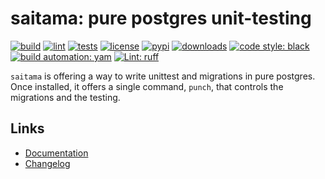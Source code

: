 # saitama: pure postgres unit-testing

[![build][build_badge]][build_url]
[![lint][lint_badge]][lint_url]
[![tests][test_badge]][test_url]
[![license][licence_badge]][licence_url]
[![pypi][pypi_badge]][pypi_url]
[![downloads][pepy_badge]][pepy_url]
[![code style: black][black_badge]][black_url]
[![build automation: yam][yam_badge]][yam_url]
[![Lint: ruff][ruff_badge]][ruff_url]

`saitama` is offering a way to write unittest and migrations in pure
postgres. Once installed, it offers a single command, `punch`, that
controls the migrations and the testing.

## Links

-   [Documentation]
-   [Changelog]

[build_badge]: https://github.com/spapanik/saitama/actions/workflows/build.yml/badge.svg
[build_url]: https://github.com/spapanik/saitama/actions/workflows/build.yml
[lint_badge]: https://github.com/spapanik/saitama/actions/workflows/lint.yml/badge.svg
[lint_url]: https://github.com/spapanik/saitama/actions/workflows/lint.yml
[test_badge]: https://github.com/spapanik/saitama/actions/workflows/tests.yml/badge.svg
[test_url]: https://github.com/spapanik/saitama/actions/workflows/tests.yml
[licence_badge]: https://img.shields.io/pypi/l/saitama
[licence_url]: https://github.com/spapanik/saitama/blob/main/docs/LICENSE.md
[pypi_badge]: https://img.shields.io/pypi/v/saitama
[pypi_url]: https://pypi.org/project/saitama
[pepy_badge]: https://pepy.tech/badge/saitama
[pepy_url]: https://pepy.tech/project/saitama
[black_badge]: https://img.shields.io/badge/code%20style-black-000000.svg
[black_url]: https://github.com/psf/black
[yam_badge]: https://img.shields.io/badge/build%20automation-yamk-success
[yam_url]: https://github.com/spapanik/yamk
[ruff_badge]: https://img.shields.io/endpoint?url=https://raw.githubusercontent.com/charliermarsh/ruff/main/assets/badge/v1.json
[ruff_url]: https://github.com/charliermarsh/ruff
[Documentation]: https://saitama.readthedocs.io/en/stable/
[Changelog]: https://github.com/spapanik/saitama/blob/main/docs/CHANGELOG.md

